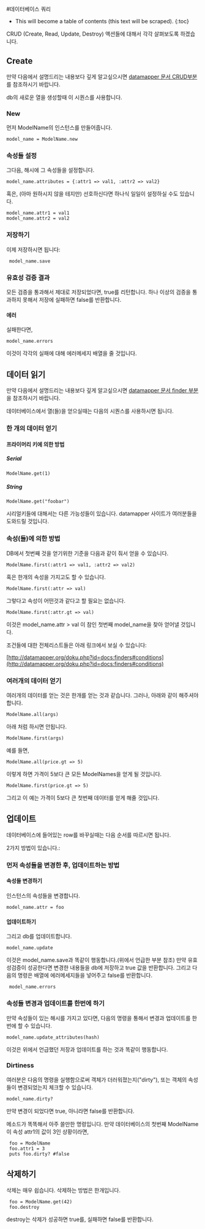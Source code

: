 #데이터베이스 쿼리

* This will become a table of contents (this text will be scraped).
{:toc}

CRUD (Create, Read, Update, Destroy) 액션들에 대해서 각각 살펴보도록 하겠습니다.

## Create

만약 다음에서 설명드리는 내용보다 깊게 알고싶으시면 [datamapper 문서 CRUD부분](http://datamapper.org/doku.php?id=docs:crud)를 참조하시기 바랍니다.

db의 새로운 열을 생성할때 이 시퀀스를 사용합니다.

### New

먼저 ModelName의 인스턴스를 만들어줍니다.

    model_name = ModelName.new
### 속성들 설정

그다음, 해시에 그 속성들을 설정합니다.

    model_name.attributes = {:attr1 => val1, :attr2 => val2}

혹은, (아마 원하시지 않을 테지만) 선호하신다면 하나식 일일이 설정하실 수도 있습니다.

    model_name.attr1 = val1
    model_name.attr2 = val2
### 저장하기
이제 저장하시면 됩니다:

     model_name.save
### 유효성 검증 결과
모든 검증을 통과해서 제대로 저장되었다면, true를 리턴합니다.
하나 이상의 검증을 통과하지 못해서 저장에 실패하면 false를 반환합니다.

#### 에러
실패한다면, 

    model_name.errors
이것이 각각의 실패에 대해 에러메세지 배열을 줄 것입니다.

## 데이터 읽기
만약 다음에서 설명드리는 내용보다 깊게 알고싶으시면 [datamapper 문서 finder 부분](http://datamapper.org/doku.php?id=docs:finders)을 참조하시기 바랍니다.

데이터베이스에서 열(들)을 얻으실때는 다음의 시퀀스를 사용하시면 됩니다.
### 한 개의 데이터 얻기
#### 프라이머리 키에 의한 방법
##### Serial

    ModelName.get(1)
##### String

    ModelName.get("foobar")
 시리얼키들에 대해서는 다른 가능성들이 있습니다. datamapper 사이트가 여러분들을 도와드릴 것입니다.

### 속성(들)에 의한 방법

DB에서 첫번째 것을 얻기위한 기준을 다음과 같이 줘서 얻을 수 있습니다.

    ModelName.first(:attr1 => val1, :attr2 => val2)
혹은 한개의 속성을 가지고도 할 수 있습니다.

    ModelName.first(:attr => val)
그렇다고 속성이 어떤것과 같다고 할 필요는 없습니다.

    ModelName.first(:attr.gt => val)
이것은 model_name.attr > val 이 참인 첫번째 model_name을 찾아 얻어낼 것입니다.

조건들에 대한 전체리스트들은 아래 링크에서 보실 수 있습니다:

[http://datamapper.org/doku.php?id=docs:finders#conditions](http://datamapper.org/doku.php?id=docs:finders#conditions)

### 여러개의 데이터 얻기 
여러개의 데이터를 얻는 것은 한개를 얻는 것과 같습니다. 그러나, 아래와 같이 해주셔야 합니다.

    ModelName.all(args)
아래 처럼 하시면 안됩니다.

    ModelName.first(args)
예를 들면,

    ModelName.all(price.gt => 5)
이렇게 하면 가격이 5보다 큰 모든 ModelNames을 얻게 될 것입니다. 

    ModelName.first(price.gt => 5)
그리고 이 예는 가격이 5보다 큰 첫번째 데이터를 얻게 해줄 것입니다.

## 업데이트
데이터베이스에 들어있는 row를 바꾸실때는 다음 순서를 따르시면 됩니다.

2가지 방법이 있습니다.:
### 먼저 속성들을 변경한 후, 업데이트하는 방법
#### 속성들 변경하기
인스턴스의 속성들을 변경합니다.

    model_name.attr = foo
#### 업데이트하기
그리고 db를 업데이트합니다.

    model_name.update

이것은 model_name.save과 똑같이 행동합니다.(위에서 언급한 부분 참조)
만약 유효성검증이 성공한다면 변경한 내용들을 db에 저장하고 true 값을 반환합니다.
그리고 다음의 명령은 배열에 에러메세지들을 넣어주고 false를 반환합니다.

     model_name.errors
### 속성들 변경과 업데이트를 한번에 하기
만약 속성들이 있는 해시를 가지고 있다면, 다음의 명령을 통해서 변경과 업데이트를 한번에 할 수 있습니다.

    model_name.update_attributes(hash)
이것은 위에서 언급했던 저장과 업데이트를 하는 것과 똑같이 행동합니다.

### Dirtiness
여러분은 다음의 명령을 실행함으로써 객체가 더러워졌는지("dirty"), 또는 객체의 속성들이 변경되었는지 체크할 수 있습니다.

    model_name.dirty?
만약 변경이 되었다면 true, 아니라면 false를 반환합니다.

메소드가 똑똑해서 아주 쓸만한 명령입니다.
만약 데이터베이스의 첫번째 ModelName이 속성 attr1의 값이 3인 상황이라면,

     foo = ModelName
     foo.attr1 = 3
     puts foo.dirty? #false
     
## 삭제하기
삭제는 매우 쉽습니다. 삭제하는 방법은 한개입니다.

     foo = ModelName.get(42)
     foo.destroy
destroy는 삭제가 성공하면 true를, 실패하면 false를 반환합니다. 

